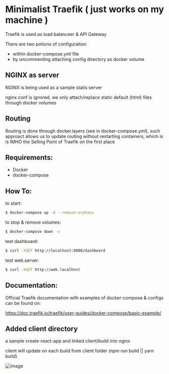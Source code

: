 # Minimalist Traefik ( just works on my machine )

Traefik is used as load balanceer & API Gateway 

There are two potions of configuraiton: 
- within docker-compose.yml file
- by uncommenting attaching config directory as docker volume

## NGINX as server
NGINX is being used as a sample statis server

nginx.conf is ignored, we only attach/replace static default (html) files through docker volumes

## Routing
Routing is done through docker.layers (see in docker-compose.yml), such approact allows us to update routing without restarting containers, which is is IMHO the Selling Point of Traefik on the first place

## Requirements:
- Docker
- docker-compose

## How To:
to start: 
```bash
$ docker-compose up -d --remove-orphans
```

to stop & remove volumes: 
```bash
$ docker-compose down -v
```

test dashboard:
```bash
$ curl -XGET http://localhost:8080/dashboard
```

test web.server:
```bash
$ curl -XGET http://web.localhost
```

## Documentation:
Official Traefik documentation with examples of docker-compose & configs can be found on:

https://doc.traefik.io/traefik/user-guides/docker-compose/basic-example/

## Added client directory 
a sample create-react-app and linked client/build into nginx

client will update on each build from client folder (npm run build || yarn build)


![image](https://user-images.githubusercontent.com/31799546/183222869-db488e81-41a6-4eaa-b6bc-7149c556387d.png)
